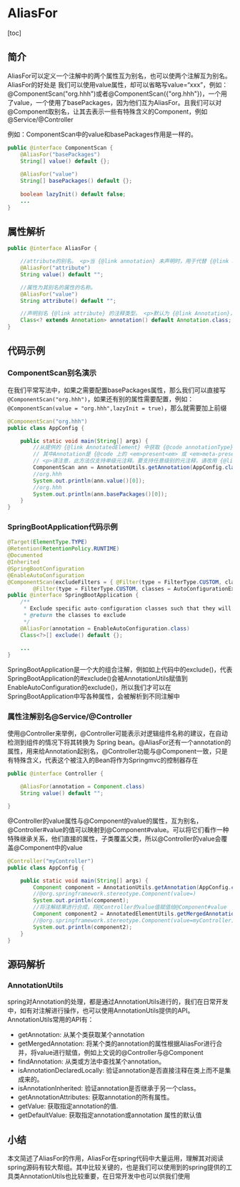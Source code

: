 # AliasFor
[toc]

## 简介
AliasFor可以定义一个注解中的两个属性互为别名，也可以使两个注解互为别名。AliasFor的好处是
我们可以使用value属性，却可以省略写value=“xxx”，例如：@ComponentScan("org.hhh")或者@ComponentScan({"org.hhh"})，一个用了value，一个使用了basePackages，因为他们互为AliasFor。且我们可以对@Component取别名，让其去表示一些有特殊含义的Component，例如@Service/@Controller

例如：ComponentScan中的value和basePackages作用是一样的。

```java
public @interface ComponentScan {
	@AliasFor("basePackages")
	String[] value() default {};
	
	@AliasFor("value")
	String[] basePackages() default {};
	
	boolean lazyInit() default false;
	...
}
```

## 属性解析
```java
public @interface AliasFor {

	//attribute的别名。 <p>当 {@link annotation} 未声明时，用于代替 {@link attribute} — 例如：{@code @AliasFor("value")} 而不是 {@code @AliasFor(attribute = "value ")}。
	@AliasFor("attribute")
	String value() default "";

	//属性为其别名的属性的名称。
	@AliasFor("value")
	String attribute() default "";

	//声明别名 {@link attribute} 的注释类型。 <p>默认为 {@link Annotation}，这意味着别名属性在与 <em>this<em> 属性相同的注释中声明。
	Class<? extends Annotation> annotation() default Annotation.class;
}

```
## 代码示例

### ComponentScan别名演示

在我们平常写法中，如果之需要配置basePackages属性，那么我们可以直接写`@ComponentScan("org.hhh")`，如果还有别的属性需要配置，例如：`@ComponentScan(value = "org.hhh",lazyInit = true)`，那么就需要加上前缀
```java
@ComponentScan("org.hhh")
public class AppConfig {

    public static void main(String[] args) {
        //从提供的 {@link AnnotatedElement} 中获取 {@code annotationType} 的单个 {@link Annotation}，
        // 其中Annotation是 {@code 上的 <em>present<em> 或 <em>meta-present<em>注释元素}。 
        // <p>请注意，此方法仅支持单级元注释。要支持任意级别的元注释，请改用 {@link findAnnotation(AnnotatedElement, Class)}。
        ComponentScan ann = AnnotationUtils.getAnnotation(AppConfig.class, ComponentScan.class);
        //org.hhh
        System.out.println(ann.value()[0]);
        //org.hhh
        System.out.println(ann.basePackages()[0]);
    }
}
```

### SpringBootApplication代码示例

```java
@Target(ElementType.TYPE)
@Retention(RetentionPolicy.RUNTIME)
@Documented
@Inherited
@SpringBootConfiguration
@EnableAutoConfiguration
@ComponentScan(excludeFilters = { @Filter(type = FilterType.CUSTOM, classes = TypeExcludeFilter.class),
		@Filter(type = FilterType.CUSTOM, classes = AutoConfigurationExcludeFilter.class) })
public @interface SpringBootApplication {
    /**
	 * Exclude specific auto-configuration classes such that they will never be applied.
	 * @return the classes to exclude
	 */
	@AliasFor(annotation = EnableAutoConfiguration.class)
	Class<?>[] exclude() default {};
    
    ...
}
```
SpringBootApplication是一个大的组合注解，例如如上代码中的exclude()，代表SpringBootApplication的#exclude()会被AnnotationUtils赋值到EnableAutoConfiguration的exclude()，所以我们才可以在SpringBootApplication中写各种属性，会被解析到不同注解中

### 属性注解别名@Service/@Controller
使用@Controller来举例，@Controller可能表示对逻辑组件名称的建议，在自动检测到组件的情况下将其转换为 Spring bean。@AliasFor还有一个annotation的属性，用来给Annotation起别名，@Controller功能与@Component一致，只是有特殊含义，代表这个被注入的Bean将作为Springmvc的控制器存在
```java
public @interface Controller {

	@AliasFor(annotation = Component.class)
	String value() default "";

}
```

@Controller的value属性与@Component的value的属性，互为别名，@Controller#value的值可以映射到@Component#value。可以将它们看作一种特殊继承关系，他们直接的属性，子类覆盖父类，所以@Controller的value会覆盖@Component中的value


```java
@Controller("myController")
public class AppConfig {

    public static void main(String[] args) {
        Component component = AnnotationUtils.getAnnotation(AppConfig.class, Component.class);
        //@org.springframework.stereotype.Component(value=)
        System.out.println(component);
		//将注解结果进行合成，将@Controller的value值赋值给@Component#value
        Component component2 = AnnotatedElementUtils.getMergedAnnotation(AppConfig.class, Component.class);
        //@org.springframework.stereotype.Component(value=myController)
        System.out.println(component2);
    }
}
```

## 源码解析
### AnnotationUtils
spring对Annotation的处理，都是通过AnnotationUtils进行的，我们在日常开发中，如有对注解进行操作，也可以使用AnnotationUtils提供的API。AnnotationUtils常用的API有：

- getAnnotation: 从某个类获取某个annotation
- getMergedAnnotation: 将某个类的annotation的属性根据AliasFor进行合并，将value进行赋值，例如上文说的@Controller与@Component
- findAnnotation: 从类或方法中查找某个annotation。
- isAnnotationDeclaredLocally: 验证annotation是否直接注释在类上而不是集成来的。
- isAnnotationInherited: 验证annotation是否继承于另一个class。
- getAnnotationAttributes: 获取annotation的所有属性。
- getValue: 获取指定annotation的值. 
- getDefaultValue: 获取指定annotation或annotation 属性的默认值

## 小结
本文简述了AliasFor的作用，AliasFor在spring代码中大量运用，理解其对阅读spring源码有较大帮组。其中比较关键的，也是我们可以使用到的spring提供的工具类AnnotationUtils也比较重要，在日常开发中也可以供我们使用


